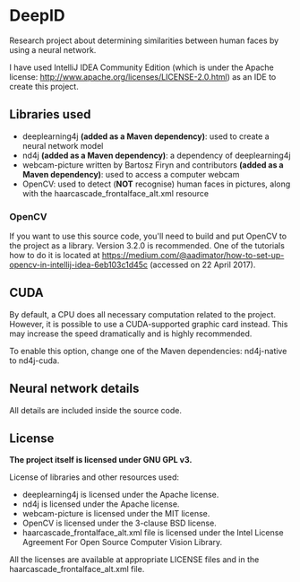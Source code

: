 # DeepID
Research project about determining similarities between human faces by using a neural network.

I have used IntelliJ IDEA Community Edition (which is under the Apache license: http://www.apache.org/licenses/LICENSE-2.0.html) as an IDE to create this project.

## Libraries used
* deeplearning4j **(added as a Maven dependency)**: used to create a neural network model
* nd4j **(added as a Maven dependency)**: a dependency of deeplearning4j
* webcam-picture written by Bartosz Firyn and contributors **(added as a Maven dependency)**: used to access a computer webcam
* OpenCV: used to detect (**NOT** recognise) human faces in pictures, along with the haarcascade_frontalface_alt.xml resource

### OpenCV
If you want to use this source code, you'll need to build and put OpenCV to the project as a library. Version 3.2.0 is recommended. One of the tutorials how to do it is located at https://medium.com/@aadimator/how-to-set-up-opencv-in-intellij-idea-6eb103c1d45c (accessed on 22 April 2017).

## CUDA
By default, a CPU does all necessary computation related to the project. However, it is possible to use a CUDA-supported graphic card instead. This may increase the speed dramatically and is highly recommended.

To enable this option, change one of the Maven dependencies: nd4j-native to nd4j-cuda.

## Neural network details
All details are included inside the source code.

## License
**The project itself is licensed under GNU GPL v3.**

License of libraries and other resources used:
* deeplearning4j is licensed under the Apache license.
* nd4j is licensed under the Apache license.
* webcam-picture is licensed under the MIT license.
* OpenCV is licensed under the 3-clause BSD license.
* haarcascade_frontalface_alt.xml file is licensed under the Intel License Agreement For Open Source Computer Vision Library.

All the licenses are available at appropriate LICENSE files and in the haarcascade_frontalface_alt.xml file.
